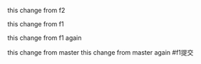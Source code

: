 
this change from f2

this change from f1

this change from f1 again

this change from master 
this change from master  again
#f1提交